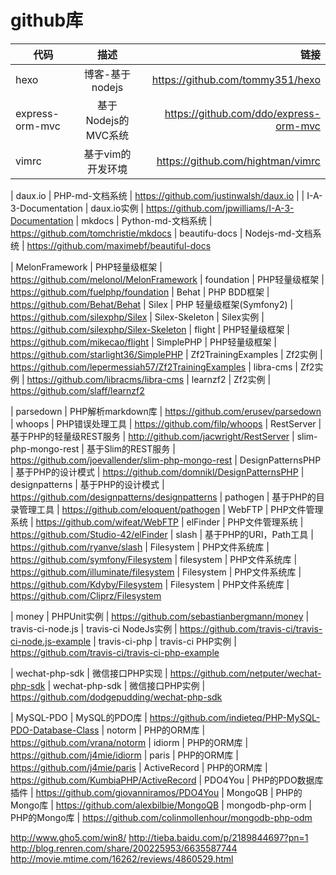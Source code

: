 github库
=========

| 代码                | 描述                       | 链接  |
| --------------------|:--------------------------:| -----:|
| hexo                | 博客-基于nodejs            | https://github.com/tommy351/hexo |
| express-orm-mvc     | 基于Nodejs的MVC系统        | https://github.com/ddo/express-orm-mvc
| vimrc               | 基于vim的开发环境          | https://github.com/hightman/vimrc

| daux.io             | PHP-md-文档系统            | https://github.com/justinwalsh/daux.io |
| I-A-3-Documentation | daux.io实例                | https://github.com/jpwilliams/I-A-3-Documentation
| mkdocs              | Python-md-文档系统         | https://github.com/tomchristie/mkdocs
| beautifu-docs       | Nodejs-md-文档系统         | https://github.com/maximebf/beautiful-docs

| MelonFramework      | PHP轻量级框架              | https://github.com/melonol/MelonFramework
| foundation          | PHP轻量级框架              | https://github.com/fuelphp/foundation
| Behat               | PHP BDD框架                | https://github.com/Behat/Behat
| Silex               | PHP 轻量级框架(Symfony2)   | https://github.com/silexphp/Silex
| Silex-Skeleton      | Silex实例                  | https://github.com/silexphp/Silex-Skeleton 
| flight              | PHP轻量级框架              | https://github.com/mikecao/flight
| SimplePHP           | PHP轻量级框架              | https://github.com/starlight36/SimplePHP
| Zf2TrainingExamples | Zf2实例                    | https://github.com/lepermessiah57/Zf2TrainingExamples
| libra-cms           | Zf2实例                    | https://github.com/libracms/libra-cms
| learnzf2            | Zf2实例                    | https://github.com/slaff/learnzf2

| parsedown           | PHP解析markdown库          | https://github.com/erusev/parsedown
| whoops              | PHP错误处理工具            | https://github.com/filp/whoops
| RestServer          | 基于PHP的轻量级REST服务    | http://github.com/jacwright/RestServer
| slim-php-mongo-rest | 基于Slim的REST服务         | https://github.com/joevallender/slim-php-mongo-rest
| DesignPatternsPHP   | 基于PHP的设计模式          | https://github.com/domnikl/DesignPatternsPHP
| designpatterns      | 基于PHP的设计模式          | https://github.com/designpatterns/designpatterns
| pathogen            | 基于PHP的目录管理工具      | https://github.com/eloquent/pathogen
| WebFTP              | PHP文件管理系统            | https://github.com/wifeat/WebFTP
| elFinder            | PHP文件管理系统            | https://github.com/Studio-42/elFinder
| slash               | 基于PHP的URI，Path工具     | https://github.com/ryanve/slash
| Filesystem          | PHP文件系统库              | https://github.com/symfony/Filesystem
| filesystem          | PHP文件系统库              | https://github.com/illuminate/filesystem
| Filesystem          | PHP文件系统库              | https://github.com/Kdyby/Filesystem
| Filesystem          | PHP文件系统库              | https://github.com/Cliprz/Filesystem

| money               | PHPUnit实例                | https://github.com/sebastianbergmann/money
| travis-ci-node.js   | travis-ci NodeJs实例       | https://github.com/travis-ci/travis-ci-node.js-example
| travis-ci-php       | travis-ci PHP实例          | https://github.com/travis-ci/travis-ci-php-example

| wechat-php-sdk      | 微信接口PHP实现            | https://github.com/netputer/wechat-php-sdk
| wechat-php-sdk      | 微信接口PHP实例            | https://github.com/dodgepudding/wechat-php-sdk

| MySQL-PDO           | MySQL的PDO库               | https://github.com/indieteq/PHP-MySQL-PDO-Database-Class
| notorm              | PHP的ORM库                 | https://github.com/vrana/notorm
| idiorm              | PHP的ORM库                 | https://github.com/j4mie/idiorm
| paris               | PHP的ORM库                 | https://github.com/j4mie/paris
| ActiveRecord        | PHP的ORM库                 | https://github.com/KumbiaPHP/ActiveRecord
| PDO4You             | PHP的PDO数据库插件         | https://github.com/giovanniramos/PDO4You
| MongoQB             | PHP的Mongo库               | https://github.com/alexbilbie/MongoQB
| mongodb-php-orm     | PHP的Mongo库               | https://github.com/colinmollenhour/mongodb-php-odm

http://www.gho5.com/win8/
http://tieba.baidu.com/p/2189844697?pn=1
http://blog.renren.com/share/200225953/6635587744
http://movie.mtime.com/16262/reviews/4860529.html
